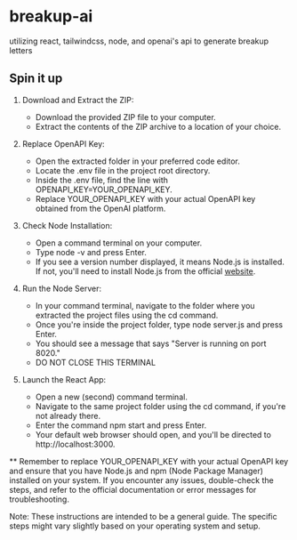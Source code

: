 # breakup-ai
 utilizing react, tailwindcss, node, and openai's api to generate breakup letters

 ## Spin it up

1. Download and Extract the ZIP:
   * Download the provided ZIP file to your computer.
   * Extract the contents of the ZIP archive to a location of your choice.

2. Replace OpenAPI Key:
   * Open the extracted folder in your preferred code editor.
   * Locate the .env file in the project root directory.
   * Inside the .env file, find the line with OPENAPI_KEY=YOUR_OPENAPI_KEY.
   * Replace YOUR_OPENAPI_KEY with your actual OpenAPI key obtained from the OpenAI platform.

3. Check Node Installation:
   * Open a command terminal on your computer.
   * Type node -v and press Enter.
   * If you see a version number displayed, it means Node.js is installed. If not, you'll need to install Node.js from the official [website](https://nodejs.org/).

4. Run the Node Server:
   * In your command terminal, navigate to the folder where you extracted the project files using the cd command.
   * Once you're inside the project folder, type node server.js and press Enter.
   * You should see a message that says "Server is running on port 8020."
   * DO NOT CLOSE THIS TERMINAL
5. Launch the React App:
   * Open a new (second) command terminal.
   * Navigate to the same project folder using the cd command, if you're not already there.
   * Enter the command npm start and press Enter.
   * Your default web browser should open, and you'll be directed to http://localhost:3000.

** Remember to replace YOUR_OPENAPI_KEY with your actual OpenAPI key and ensure that you have Node.js and npm (Node Package Manager) installed on your system. If you encounter any issues, double-check the steps, and refer to the official documentation or error messages for troubleshooting.

Note: These instructions are intended to be a general guide. The specific steps might vary slightly based on your operating system and setup.
